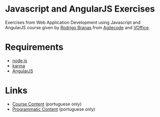 Javascript and AngularJS Exercises
=========

Exercises from Web Application Development using Javascript and AngularJS course given by [Rodrigo Branas](http://www.rodrigobranas.com.br) from [Agilecode](www.agilecode.com.br) and [VOffice](http://www.voffice.com.br).

# Requirements
* [node.js](http://nodejs.org)  
* [karma](http://karma-runner.github.io/)  
* [AngularJS](http://angularjs.org/)

# Links
* [Course Content](http://agilecode.com.br/trainingcenter.html#angularjs) (portuguese only) 
* [Programmatic Content](http://www.voffice.com.br/index.php/treinamento/disp/308-desenvolvimento-de-aplicacoes-web-com-javascript-e-angularjs?utm_medium=email&utm_campaign=Desenvolvendo+aplica%E7%F5es+web+com+Angular+JS) (portuguese only) 
